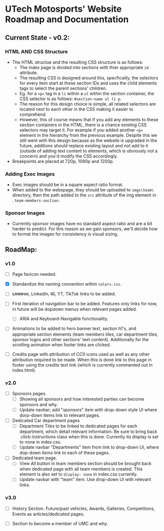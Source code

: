 # UTech Motosports' Website Roadmap and Documentation
## Current State  - v0.2:
### HTML AND CSS Structure
- The HTML structue and the resulting CSS structure is as follows:
    - The index page is divided into sections with thier appropriate `id` attribute. 
    - The resulting CSS is designed around this, specficailly, the selectors for every item start at these section IDs and uses the child elements tags to select the parent sections' children. 
    - Eg. for a `<p>` tag in a `li` within a `ul` within the section container, the CSS selector is as follows: `#section-name ul li p`.
    - The reason for this design choice is simple, all related selectors are located next to each other in the CSS making it easier to comprehend.
    - However, this of course means that if you add any elements to these section containers in the HTML, there is a chance existing CSS selectors may target it. For example if you added another `<p>` element in the hierarchy from the previous example. Despite this we still went with this design because as the website is upgraded in the future, additions should replace existing layout and not add to it (outside of adding text content to elements, which is obviously not a concern) and you'd modify the CSS accordingly.
- Breakpoints are placed at 720p, 1080p and 1200p. 

### Adding Exec Images
- Exec images should be in a square aspect ratio format.
- When added to the webspage, they should be uploaded to `imgs\team\` directory, then the path added to the `src` attribute of the img element in `.team-members-section`. 

### Sponsor Images
- Currently sponsor images have no standard aspect ratio and are a bit harder to predict. For this reason as we gain sponsors, we'll decide how to format the images for consistency is visual sizing. 

## RoadMap:
### v1.0
- [ ] Page favicon needed.

- [x] Standardize the naming convention within `colors.css`.

- [ ] ~~Linktree~~, LinkedIn, ~~IG~~, YT, TikTok links to be added.

- [ ] First iteration of navigation bar to be added. Features only links for now, in future will be dopdown menus when relevant pages added.
    - [ ] ARIA and Keyboard-Navigable functionality.

- [ ] Animations to be added to hero banner text, section h1's, and appropriate section elements (team members tiles, car department tiles, sponsor logos and other sections' text content). Additionally for the scrolling animation when footer links are clicked.

- [ ] Credits page with attribution of CC0 icons used as well as any other attribution required to be made. When this is done link to this page in footer using the credits text link (which is currently commented out in index.html).

### v2.0
- [ ] Sponsors pages. 
    - [ ] Showing all sponsors and how interested parties can become sponsors and why.
    - [ ] Update navbar; add "sponsors" item with drop-down style UI where dorp-down items link to relevant pages.

- [ ] Dedicated Car department pages 
    - [ ] Department Tiles to be linked to dedicated pages for each department, which detail relevant information. Be sure to bring back .click-instructions class when this is done. Currently its display is set to none in index.css.
    - [ ] Update navbar "Departments" item from link to drop-down UI, where dop-down items link to each of these pages.

- [ ] Dedicated team page.
    - [ ] View All button in team members section should be brought back when dedicated page with all team members is created. This element is also set to `display: none` in index.css currently.
    - [ ] Update navbar with "team" item. Use drop-down UI with relevant links.    

### v3.0

- [ ] History Section. Future/past vehicles, Awards, Galleries, Competitions, Events as articles/dedicated pages.

- [ ] Section to become a member of UMC and why. 

